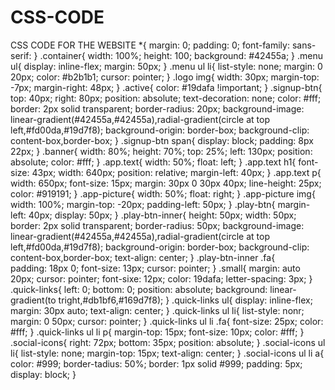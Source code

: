 # CSS-CODE
CSS CODE FOR THE WEBSITE
*{
    margin: 0;
    padding: 0;
    font-family: sans-serif:
}
.container{
    width: 100%;
    height: 100;
    background: #42455a;
}
.menu ul{
    display: inline-flex;
    margin: 50px;
}
.menu ul li{
    list-style: none;
    margin: 0 20px;
    color: #b2b1b1;
    cursor: pointer;
}
.logo img{
    width: 30px;
    margin-top: -7px;
    margin-right: 48px;
}
.active{
    color: #19dafa !important;
}
.signup-btn{
    top: 40px;
    right: 80px;
    position: absolute;
    text-decoration: none;
    color: #fff;
    border: 2px solid transparent;
    border-radius: 20px;
    background-image: linear-gradient(#42455a,#42455a),radial-gradient(circle at top left,#fd00da,#19d7f8);
    background-origin: border-box;
    background-clip: content-box,border-box;
}
.signup-btn span{
    display: block;
    padding: 8px 22px;
}
.banner{
    width: 80%;
    height: 70%;
    top: 25%;
    left: 130px;
    position: absolute;
    color: #fff;
}
.app.text{
    width: 50%;
    float: left;
}
.app.text h1{
    font-size: 43px;
    width: 640px;
    position: relative;
    margin-left: 40px;
}
.app.text p{
    width: 650px;
    font-size: 15px;
    margin: 30px 0 30px 40px;
    line-height: 25px;
    color: #919191;
}
.app-picture{
    width: 50%;
    float: right;
}
.app-picture img{
    width: 100%;
    margin-top: -20px;
    padding-left: 50px;
}
.play-btn{
    margin-left: 40px;
    display: 50px;
}
.play-btn-inner{
    height: 50px;
    width: 50px;
     border: 2px solid transparent;
    border-radius: 50px;
    background-image: linear-gradient(#42455a,#42455a),radial-gradient(circle at top left,#fd00da,#19d7f8);
    background-origin: border-box;
    background-clip: content-box,border-box;
    text-align: center;
}
.play-btn-inner .fa{   
    padding: 18px 0;
    font-size: 13px;
    cursor: pointer;
}
.small{
    margin: auto 20px;
    cursor: pointer;
    font-sixe: 12px;
    color: 19dafa;
    letter-spacing: 3px;
} 
.quick-links{
    left: 0;
    bottom: 0;
    position: absolute;
    background: linear-gradient(to tright,#db1bf6,#169d7f8);
}
.quick-links ul{
    display: inline-flex;
    margin: 30px auto;
    text-align: center;
}
.quick-links ul li{
    list-style: nonr;
    margin: 0 50px;
    cursor: pointer;
}
.quick-links ul li .fa{
    font-size: 25px;
    color: #fff;
}
.quick-links ul li p{
    margin-top: 15px;
    font-size: 10px;
    color: #fff;
}
.social-icons{
    right: 72px;
    bottom: 35px;
    position: absolute;
}
.social-icons ul li{
    list-style: none;
    margin-top: 15px;
    text-align: center;
}
.social-icons ul li a{
    color: #999;
    border-tadius: 50%;
    border: 1px solid #999;
    padding: 5px;
    display: block;
}
